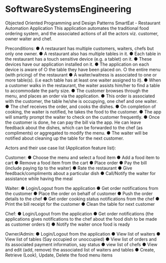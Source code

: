 # SoftwareSystemsEngineering
Objected Oriented Programming and Design Patterns
SmartEat - Restaurant Automation Application
This application automates the traditional food ordering system, and the associated actions of all the actors viz. customer, owner waiter and chef.

Preconditions:
●	A restaurant has multiple customers, waiters, chefs but only one owner.
●	A restaurant also has multiple tables in it.
●	Each table in the restaurant has a touch sensitive device (e.g. a tablet) on it.
●	These devices have our application installed on it.
●	The application on each device is aware of 
○	the table they have been placed on.
○	the entire menu (with pricing) of the restaurant
●	 A waiter/waitress is associated to one or more table(s). (i.e each table has at least one waiter assigned to it).
●	When a customer walks in the restaurant, the waiter assists him/her to find a table to accommodate the party size.
●	The customer browses through the menu, and places an order via the application.
●	This order is associated with the customer, the table he/she is occupying, one chef and one waiter.
●	The chef receives the order, and cooks the dishes.
●	On completion of cooking, the waiter is notified, he takes the food to  the customer.
●	The app will smartly prompt the waiter to check on the customer frequently.
●	Once the customer is done, he can pay the bill via the app. He can leave feedback about the dishes, which can be forwarded to the chef (as compliments) or aggregated to modify the menu.
●	The waiter will be notified about cleaning up the table for the next customer. 


Actors and their use case list (Application feature list):

Customer:
●	Choose the menu and select a food item
●	Add a food item to cart
●	Remove a food item from the cart
●	Place order
●	Pay the bill (include paying tip to the waiter)
●	Rate the restaurant
●	Give feedback/compliments about a particular dish
●	Call/Notify the waiter for assistance while having the meal

Waiter:
●	Login/Logout from the application
●	Get order notifications from the customer
●	Place the order on behalf of customer
●	Push the order details to the chef
●	Get order cooking status notifications from the chef
●	Print the bill receipt for the customer
●	Clean the table for next customer

Chef:
●	Login/Logout from the application
●	Get order notifications (the applications gives notifications to the chef about the food dish to be made as customer orders it)
●	Notify the waiter once food is ready

Owner/Admin:
●	Login/Logout from the application
●	View list of waiters
●	View list of tables (Say occupied or unoccupied)
●	View list of orders and its associated payment information, say status
●	view list of chefs
●	View and edit (add, remove) the associated list of waiters and tables
●	Create, Retrieve (Look), Update, Delete the food menu items

